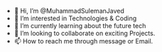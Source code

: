 - 👋 Hi, I’m @MuhammadSulemanJaved
- 👀 I’m interested in Technologies & Coding
- 🌱 I’m currently learning about the future tech
- 💞️ I’m looking to collaborate on exciting Projects.
- 📫 How to reach me through message or Email.

<!---
MuhammadSulemanJaved/MuhammadSulemanJaved is a ✨ special ✨ repository because its `README.md` (this file) appears on your GitHub profile.
You can click the Preview link to take a look at your changes.
--->
